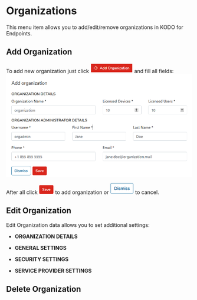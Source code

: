 # Organizations

This menu item allows you to add/edit/remove organizations in KODO for Endpoints.

## **Add Organization**
To add new organization just click ![](../../.gitbook/assets/addorgbuttonsmall.png) and fill all fields:
![](../../.gitbook/assets/neworg.PNG)

After all click ![](../../.gitbook/assets/savebuttonsmall.png) to add organization or ![](../../.gitbook/assets/dismissbuttonsmall.png) to cancel.

## **Edit Organization**
Edit Organization data allows you to set additional settings:

* **ORGANIZATION DETAILS**




* **GENERAL SETTINGS**

* **SECURITY SETTINGS**

* **SERVICE PROVIDER SETTINGS**


## Delete Organization